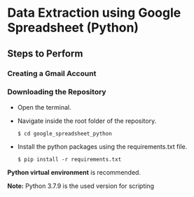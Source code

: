 # Data Extraction using Google Spreadsheet (Python)

## Steps to Perform
### Creating a Gmail Account
### Downloading the Repository

* Open the terminal.

* Navigate inside the root folder of the repository.

  `$ cd google_spreadsheet_python`
  
* Install the python packages using the requirements.txt file.

  `$ pip install -r requirements.txt`
  

**Python virtual environment** is recommended.

**Note:** Python 3.7.9 is the used version for scripting 
